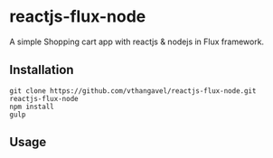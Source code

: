 # reactjs-flux-node
A simple Shopping cart app with reactjs & nodejs in Flux framework.

## Installation

    git clone https://github.com/vthangavel/reactjs-flux-node.git
    reactjs-flux-node
    npm install
    gulp

## Usage